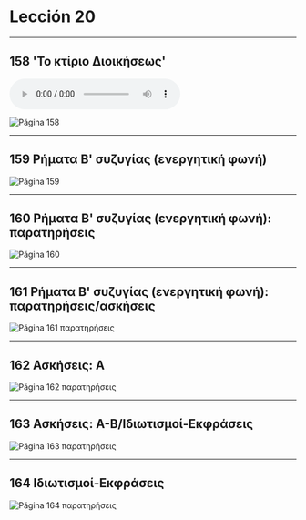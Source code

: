 # Lección 20

---

## 158 'Το κτίριο Διοικήσεως'

<audio controls="controls">
  <source type="audio/mpeg" src="../GM_Audios/20_To_kterio_dioikeseos.mp3"></source>
</audio>

![Página 158](Metodo/Textbook_Pagina_158.png)

---

## 159 Ρήματα Β' συζυγίας (ενεργητική φωνή)

![Página 159](Metodo/Textbook_Pagina_159.png)

---

## 160 Ρήματα Β' συζυγίας (ενεργητική φωνή): παρατηρήσεις

![Página 160](Metodo/Textbook_Pagina_160.png)

---

## 161 Ρήματα Β' συζυγίας (ενεργητική φωνή): παρατηρήσεις/ασκήσεις

![Página 161](Metodo/Textbook_Pagina_161.png)
παρατηρήσεις

---

## 162 Ασκήσεις: Α

![Página 162](Metodo/Textbook_Pagina_162.png)
παρατηρήσεις

---

## 163 Ασκήσεις: Α-Β/Ιδιωτισμοί-Εκφράσεις

![Página 163](Metodo/Textbook_Pagina_163.png)
παρατηρήσεις

---

## 164 Ιδιωτισμοί-Εκφράσεις

![Página 164](Metodo/Textbook_Pagina_164.png)
παρατηρήσεις
